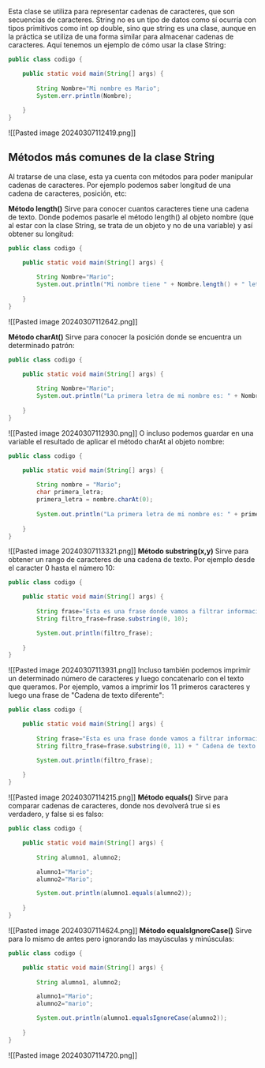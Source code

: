 Esta clase se utiliza para representar cadenas de caracteres, que son secuencias de caracteres. String no es un tipo de datos como sí ocurría con tipos primitivos como int op double, sino que string es una clase, aunque en la práctica se utiliza de una forma similar para almacenar cadenas de caracteres. Aquí tenemos un ejemplo de cómo usar la clase String:
```java
public class codigo {

    public static void main(String[] args) {
                
        String Nombre="Mi nombre es Mario";
        System.err.println(Nombre);
        
    }
}
```
![[Pasted image 20240307112419.png]]
## Métodos más comunes de la clase String

Al tratarse de una clase, esta ya cuenta con métodos para poder manipular cadenas de caracteres. Por ejemplo podemos saber longitud de una cadena de caracteres, posición, etc:

**Método length()**
Sirve para conocer cuantos caracteres tiene una cadena de texto. Donde podemos pasarle el método length() al objeto nombre (que al estar con la clase String, se trata de un objeto y no de una variable) y así obtener su longitud:
```java
public class codigo {

    public static void main(String[] args) {
                
        String Nombre="Mario";
        System.out.println("Mi nombre tiene " + Nombre.length() + " letras.");
        
    }
}
```
![[Pasted image 20240307112642.png]]


**Método charAt()**
Sirve para conocer la posición donde se encuentra un determinado patrón:
```java
public class codigo {

    public static void main(String[] args) {
                
        String Nombre="Mario";
        System.out.println("La primera letra de mi nombre es: " + Nombre.charAt(0));
        
    }
}
```
![[Pasted image 20240307112930.png]]
O incluso podemos guardar en una variable el resultado de aplicar el método charAt al objeto nombre:
```java
public class codigo {

    public static void main(String[] args) {
                
        String nombre = "Mario";
        char primera_letra;
        primera_letra = nombre.charAt(0);
        
        System.out.println("La primera letra de mi nombre es: " + primera_letra);
        
    }
}
```
![[Pasted image 20240307113321.png]]
**Método substring(x,y)**
Sirve para obtener un rango de caracteres de una cadena de texto. Por ejemplo desde el caracter 0 hasta el número 10:
```java
public class codigo {

    public static void main(String[] args) {
                
        String frase="Esta es una frase donde vamos a filtrar información";
        String filtro_frase=frase.substring(0, 10);

        System.out.println(filtro_frase);
        
    }
}
```
![[Pasted image 20240307113931.png]]
Incluso también podemos imprimir un determinado número de caracteres y luego concatenarlo con el texto que queramos. Por ejemplo, vamos a imprimir los 11 primeros caracteres y luego una frase de "Cadena de texto diferente":
```java
public class codigo {

    public static void main(String[] args) {
                
        String frase="Esta es una frase donde vamos a filtrar información";
        String filtro_frase=frase.substring(0, 11) + " Cadena de texto diferente";

        System.out.println(filtro_frase);
        
    }
}
```
![[Pasted image 20240307114215.png]]
**Método equals()**
Sirve para comparar cadenas de caracteres, donde nos devolverá true si es verdadero, y false si es falso:
```java
public class codigo {

    public static void main(String[] args) {
                
        String alumno1, alumno2;

        alumno1="Mario";
        alumno2="Mario";

        System.out.println(alumno1.equals(alumno2));
        
    }
}
```
![[Pasted image 20240307114624.png]]
**Método equalsIgnoreCase()**
Sirve para lo mismo de antes pero ignorando las mayúsculas y minúsculas:
```java
public class codigo {

    public static void main(String[] args) {
                
        String alumno1, alumno2;

        alumno1="Mario";
        alumno2="mario";

        System.out.println(alumno1.equalsIgnoreCase(alumno2));
        
    }
}
```
![[Pasted image 20240307114720.png]]
